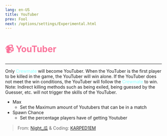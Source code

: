 ```yaml
---
lang: en-US
title: YouTuber
prev: Fool
next: /options/settings/Experimental.html
---
```


# <font color=#fb749b>📹 <b>YouTuber</b></font> <Badge text="Addon" type="tip" vertical="middle"/>
---

Only <font color=#8cffff>Crewmate</font> will become YouTuber. When the YouTuber is the first player to be killed in the game, the YouTuber will win alone. If the YouTuber does not meet the win conditions, the YouTuber will follow the <font color=#8cffff>Crewmate</font> to win. Note: Indirect killing methods such as being exiled, being guessed by the Guesser, etc. will not trigger the skills of the YouTuber.
* Max
  * Set the Maximum amount of Youtubers that can be in a match
* Spawn Chance
  * Set the percentage players have of getting Youtuber

> From: [Night_瓜](https://space.bilibili.com/1638639993) & Coding: [KARPED1EM](https://github.com/KARPED1EM)